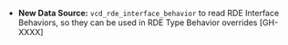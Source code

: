 * **New Data Source:** `vcd_rde_interface_behavior` to read RDE Interface Behaviors, so they can be used
  in RDE Type Behavior overrides [GH-XXXX]
